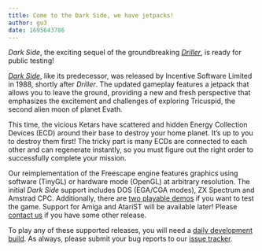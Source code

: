 ```yaml
---
title: Come to the Dark Side, we have jetpacks!
author: gu3
date: 1695643786
---
```


_Dark Side_, the exciting sequel of the groundbreaking [_Driller_](https://wiki.scummvm.org/index.php?title=Driller), is ready for public testing!

[_Dark Side_](https://wiki.scummvm.org/index.php?title=Dark_Side), like its predecessor, was released by Incentive Software Limited in 1988, shortly after _Driller_. The updated gameplay features a jetpack that allows you to leave the ground, providing a new and fresh perspective that emphasizes the excitement and challenges of exploring Tricuspid, the second alien moon of planet Evath.

This time, the vicious Ketars have scattered and hidden Energy Collection Devices (ECD) around their base to destroy your home planet. It’s up to you to destroy them first! The tricky part is many ECDs are connected to each other and can regenerate instantly, so you must figure out the right order to successfully complete your mission. 

Our reimplementation of the Freescape engine features graphics using software (TinyGL) or hardware mode (OpenGL) at arbitrary resolution. The initial _Dark Side_ support includes DOS (EGA/CGA modes), ZX Spectrum and Amstrad CPC. Additionally, there are [two playable demos](https://downloads.scummvm.org/frs/demos/freescape/) if you want to test the game. Support for Amiga and AtariST will be available later! Please [contact us](https://www.scummvm.org/contact/) if you have some other release.

To play any of these supported releases, you will need a [daily development build](https://www.scummvm.org/downloads/#daily). As always, please submit your bug reports to our [issue tracker](https://bugs.scummvm.org/).
